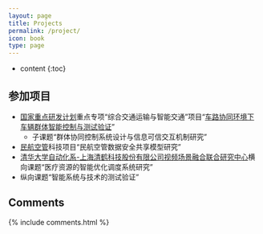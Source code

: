 ```yaml
---
layout: page
title: Projects
permalink: /project/
icon: book
type: page
---
```


* content
{:toc}

## 参加项目

+ [国家重点研发计划](https://baike.baidu.com/item/%E5%9B%BD%E5%AE%B6%E9%87%8D%E7%82%B9%E7%A0%94%E5%8F%91%E8%AE%A1%E5%88%92/19395314?fr=aladdin)重点专项“综合交通运输与智能交通”项目“[车路协同环境下车辆群体智能控制与测试验证](http://www.jingxuanyang.com/file_upload/综合交通运输与智能交通重点专项2018年度项目申报指南.pdf)”
  + 子课题“群体协同控制系统设计与信息可信交互机制研究”
+ [民航空管](http://www.atmb.net.cn/)科技项目“民航空管数据安全共享模型研究”
+ [清华大学自动化系-上海清鹤科技股份有限公司视频场景融合联合研究中心](https://www.tsinghua.edu.cn/kxyj/kyjg/lhgjjg.htm)横向课题“医疗资源的智能优化调度系统研究”
+ 纵向课题“智能系统与技术的测试验证”


## Comments

{% include comments.html %}

